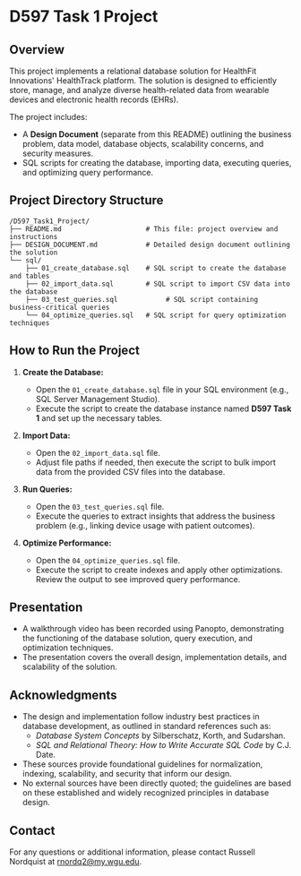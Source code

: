 # D597 Task 1 Project

## Overview
This project implements a relational database solution for HealthFit Innovations' HealthTrack platform. The solution is designed to efficiently store, manage, and analyze diverse health-related data from wearable devices and electronic health records (EHRs).

The project includes:
- A **Design Document** (separate from this README) outlining the business problem, data model, database objects, scalability concerns, and security measures.
- SQL scripts for creating the database, importing data, executing queries, and optimizing query performance.

## Project Directory Structure
~~~
/D597_Task1_Project/
├── README.md                     # This file: project overview and instructions
├── DESIGN_DOCUMENT.md            # Detailed design document outlining the solution
└── sql/
    ├── 01_create_database.sql    # SQL script to create the database and tables
    ├── 02_import_data.sql        # SQL script to import CSV data into the database
    ├── 03_test_queries.sql            # SQL script containing business-critical queries
    └── 04_optimize_queries.sql   # SQL script for query optimization techniques
~~~

## How to Run the Project

1. **Create the Database:**
   - Open the `01_create_database.sql` file in your SQL environment (e.g., SQL Server Management Studio).
   - Execute the script to create the database instance named **D597 Task 1** and set up the necessary tables.

2. **Import Data:**
   - Open the `02_import_data.sql` file.
   - Adjust file paths if needed, then execute the script to bulk import data from the provided CSV files into the database.

3. **Run Queries:**
   - Open the `03_test_queries.sql` file.
   - Execute the queries to extract insights that address the business problem (e.g., linking device usage with patient outcomes).

4. **Optimize Performance:**
   - Open the `04_optimize_queries.sql` file.
   - Execute the script to create indexes and apply other optimizations. Review the output to see improved query performance.

## Presentation

- A walkthrough video has been recorded using Panopto, demonstrating the functioning of the database solution, query execution, and optimization techniques.
- The presentation covers the overall design, implementation details, and scalability of the solution.

## Acknowledgments

- The design and implementation follow industry best practices in database development, as outlined in standard references such as:
  - *Database System Concepts* by Silberschatz, Korth, and Sudarshan.
  - *SQL and Relational Theory: How to Write Accurate SQL Code* by C.J. Date.
- These sources provide foundational guidelines for normalization, indexing, scalability, and security that inform our design.
- No external sources have been directly quoted; the guidelines are based on these established and widely recognized principles in database design.

## Contact

For any questions or additional information, please contact Russell Nordquist at rnordq2@my.wgu.edu.
